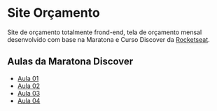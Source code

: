 # Site Orçamento
Site de orçamento totalmente frond-end, tela de orçamento mensal desenvolvido com base na Maratona e Curso Discover da [Rocketseat](https://app.rocketseat.com.br).

## Aulas da Maratona Discover
* [Aula 01](https://www.youtube.com/watch?v=NlDr6JX3VvA)
* [Aula 02](https://www.youtube.com/watch?v=f13z6eFJEQg)
* [Aula 03](https://www.youtube.com/watch?v=41VftS_pjnI)
* [Aula 04](https://www.youtube.com/watch?v=Ia473nPz1L4)